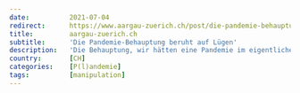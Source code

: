 ```yaml
---
date:          2021-07-04
redirect:      https://www.aargau-zuerich.ch/post/die-pandemie-behauptung-beruht-auf-luegen
title:         aargau-zuerich.ch
subtitle:      'Die Pandemie-Behauptung beruht auf Lügen'
description:   'Die Behauptung, wir hätten eine Pandemie im eigentlichen Sinn (siehe dazu unsere beiden Posts hier und hier), entpuppt sich bei näherer Betrachtung bald einmal als eine scheinbar endlose Aneinanderreihung von Lügen.'
country:       [CH]
categories:    [P(l)andemie]
tags:          [manipulation]
---
```

